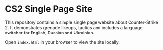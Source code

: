 # CS2 Single Page Site

This repository contains a simple single page website about Counter-Strike 2. It demonstrates grenade lineups, tactics and includes a language switcher for English, Russian and Ukrainian.

Open `index.html` in your browser to view the site locally.
